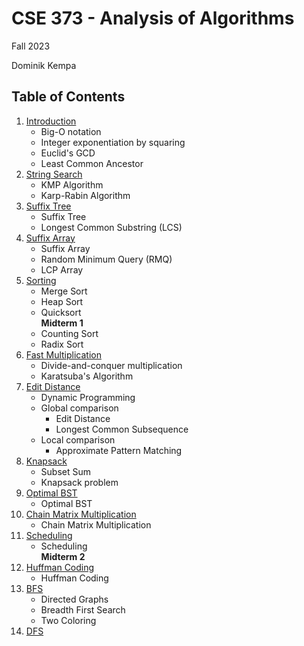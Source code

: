 # CSE 373 - Analysis of Algorithms

Fall 2023

Dominik Kempa

## Table of Contents
1. [Introduction](notes/lecture01.md)
    - Big-O notation
    - Integer exponentiation by squaring
    - Euclid's GCD
    - Least Common Ancestor
2. [String Search](notes/lecture02.md)
    - KMP Algorithm
    - Karp-Rabin Algorithm
3. [Suffix Tree](notes/lecture03.md)
    - Suffix Tree
    - Longest Common Substring (LCS)
4. [Suffix Array](notes/lecture04.md)
    - Suffix Array
    - Random Minimum Query (RMQ)
    - LCP Array
5. [Sorting](notes/lecture05.md)
    - Merge Sort
    - Heap Sort
    - Quicksort  
    <b>Midterm 1</b>
    - Counting Sort
    - Radix Sort
6. [Fast Multiplication](notes/lecture06.md)
    - Divide-and-conquer multiplication
    - Karatsuba's Algorithm
7. [Edit Distance](notes/lecture07.md)
    - Dynamic Programming
    - Global comparison
        - Edit Distance
        - Longest Common Subsequence
    - Local comparison
        - Approximate Pattern Matching
8. [Knapsack](notes/lecture08.md)
    - Subset Sum
    - Knapsack problem
9. [Optimal BST](notes/lecture09.md)
    - Optimal BST
10. [Chain Matrix Multiplication](notes/lecture10.md)
    - Chain Matrix Multiplication
11. [Scheduling](notes/lecture11.md)
    - Scheduling  
    <b>Midterm 2</b>
12. [Huffman Coding](notes/lecture12.md)
    - Huffman Coding
13. [BFS](notes/lecture13.md)
    - Directed Graphs
    - Breadth First Search
    - Two Coloring
14. [DFS](notes/lecture14.md)